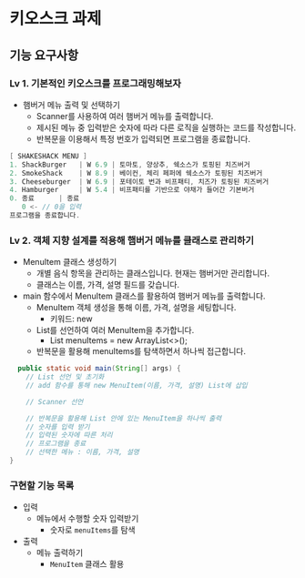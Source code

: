 # 키오스크 과제

## 기능 요구사항

### Lv 1. 기본적인 키오스크를 프로그래밍해보자

- 햄버거 메뉴 출력 및 선택하기
    - Scanner를 사용하여 여러 햄버거 메뉴를 출력합니다.
    - 제시된 메뉴 중 입력받은 숫자에 따라 다른 로직을 실행하는 코드를 작성합니다.
    - 반복문을 이용해서 특정 번호가 입력되면 프로그램을 종료합니다.

``` java
[ SHAKESHACK MENU ]
1. ShackBurger   | W 6.9 | 토마토, 양상추, 쉑소스가 토핑된 치즈버거
2. SmokeShack    | W 8.9 | 베이컨, 체리 페퍼에 쉑소스가 토핑된 치즈버거
3. Cheeseburger  | W 6.9 | 포테이토 번과 비프패티, 치즈가 토핑된 치즈버거
4. Hamburger     | W 5.4 | 비프패티를 기반으로 야채가 들어간 기본버거
0. 종료      | 종료
   0 <- // 0을 입력
프로그램을 종료합니다.
```

### Lv 2. 객체 지향 설계를 적용해 햄버거 메뉴를 클래스로 관리하기

- MenuItem 클래스 생성하기
    - 개별 음식 항목을 관리하는 클래스입니다. 현재는 햄버거만 관리합니다.
    - 클래스는 이름, 가격, 설명 필드를 갖습니다.
- main 함수에서 MenuItem 클래스를 활용하여 햄버거 메뉴를 출력합니다.
    - MenuItem 객체 생성을 통해 이름, 가격, 설명을 세팅합니다.
        - 키워드: new
    - List를 선언하여 여러 MenuItem을 추가합니다.
        - List<MenuItem> menuItems = new ArrayList<>();
    - 반복문을 활용해 menuItems를 탐색하면서 하나씩 접근합니다.

```java
  public static void main(String[] args) {
    // List 선언 및 초기화
    // add 함수를 통해 new MenuItem(이름, 가격, 설명) List에 삽입

    // Scanner 선언

    // 반복문을 활용해 List 안에 있는 MenuItem을 하나씩 출력
    // 숫자를 입력 받기
    // 입력된 숫자에 따른 처리
    // 프로그램을 종료
    // 선택한 메뉴 : 이름, 가격, 설명
}
```

### 구현할 기능 목록

- 입력
    - 메뉴에서 수행할 숫자 입력받기
        - 숫자로 `menuItems`를 탐색
- 출력
    - 메뉴 출력하기
        - `MenuItem` 클래스 활용